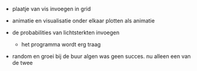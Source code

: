<!-- Description of project progress -->

- plaatje van vis invoegen in grid

- animatie en visualisatie onder elkaar plotten als animatie

- de probabilities van lichtsterkten invoegen
    - het programma wordt erg traag

- random en groei bij de buur algen was geen succes. nu alleen een van de twee